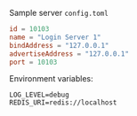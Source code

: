 Sample server `config.toml`

```toml
id = 10103
name = "Login Server 1"
bindAddress = "127.0.0.1"
advertiseAddress = "127.0.0.1"
port = 10103
```

Environment variables:

```
LOG_LEVEL=debug
REDIS_URI=redis://localhost
```